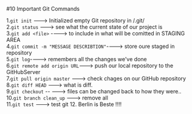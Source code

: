 #10 Important Git Commands

1.`git init` ---> Initialized empty Git repository in /.git/  
2.`git status` ---> see what the current state of our project is  
3.`git add <file>` ----> to include in what will be comitted in STAGING AREA  
4.`git commit -m "MESSAGE DESCRIBTION"`----> store oure staged in repository  
5.`git log`----> remembers all the changes we've done   
6.`git remote add origin URL`---> push our local repository to the GitHubServer  
7.`git pull origin master` ---> check chages on our GitHub repository  
8.`git diff HEAD` ---> what is diff.  
9.`git checkout` -- <target> ---> files can be changed back to how they were..  
10.`git branch clean_up` ---> remove all  
11.`git test` ---> test git
12. Berlin is Beste !!!!